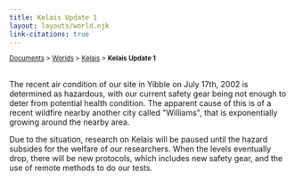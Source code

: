 ```yaml
---
title: Kelais Update 1
layout: layouts/world.njk
link-citations: true
---
```


<small><a href="/docs">Documents</a> > <a href="/docs/world">Worlds</a> > <a href="/docs/world/kelais">Kelais</a> > **Kelais Update 1**</small><br><br>

The recent air condition of our site in Yibble on July 17th, 2002 is determined as hazardous, with our current safety gear being not enough to deter from potential health condition. The apparent cause of this is of a recent wildfire nearby another city called "Williams", that is exponentially growing around the nearby area.

Due to the situation, research on Kelais will be paused until the hazard subsides for the welfare of our researchers. When the levels eventually drop, there will be new protocols, which includes new safety gear, and the use of remote methods to do our tests.